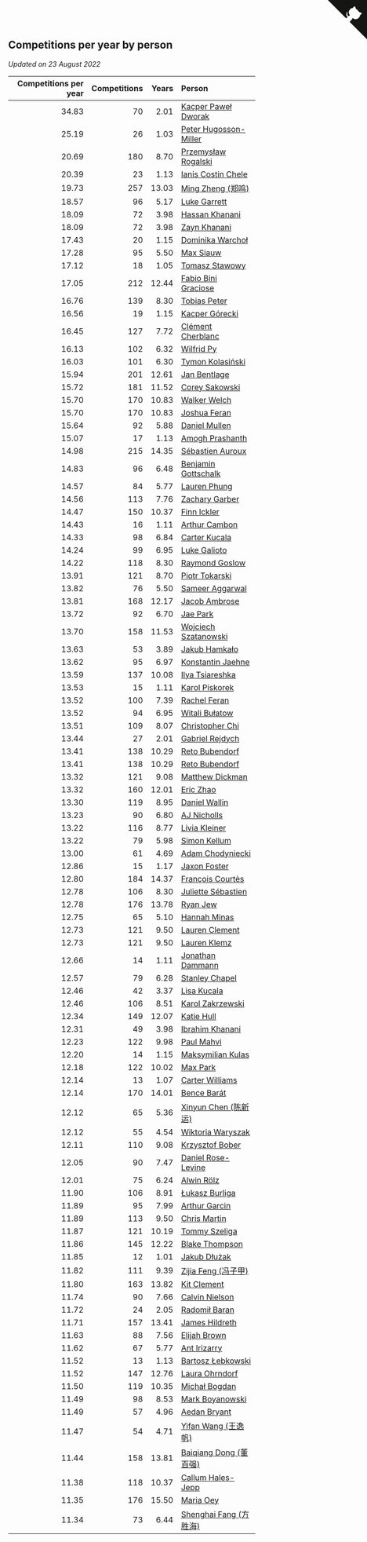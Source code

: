 ## Competitions per year by person

*Updated on 23 August 2022*

| Competitions per year | Competitions | Years | Person |
| ---: | ---: | ---: | :--- |
| 34.83 | 70 | 2.01 | [Kacper Paweł Dworak](https://www.worldcubeassociation.org/persons/2020DWOR01) |
| 25.19 | 26 | 1.03 | [Peter Hugosson-Miller](https://www.worldcubeassociation.org/persons/2021HUGO01) |
| 20.69 | 180 | 8.70 | [Przemysław Rogalski](https://www.worldcubeassociation.org/persons/2013ROGA02) |
| 20.39 | 23 | 1.13 | [Ianis Costin Chele](https://www.worldcubeassociation.org/persons/2021CHEL01) |
| 19.73 | 257 | 13.03 | [Ming Zheng (郑鸣)](https://www.worldcubeassociation.org/persons/2009ZHEN11) |
| 18.57 | 96 | 5.17 | [Luke Garrett](https://www.worldcubeassociation.org/persons/2017GARR05) |
| 18.09 | 72 | 3.98 | [Hassan Khanani](https://www.worldcubeassociation.org/persons/2018KHAN26) |
| 18.09 | 72 | 3.98 | [Zayn Khanani](https://www.worldcubeassociation.org/persons/2018KHAN28) |
| 17.43 | 20 | 1.15 | [Dominika Warchoł](https://www.worldcubeassociation.org/persons/2021WARC01) |
| 17.28 | 95 | 5.50 | [Max Siauw](https://www.worldcubeassociation.org/persons/2017SIAU02) |
| 17.12 | 18 | 1.05 | [Tomasz Stawowy](https://www.worldcubeassociation.org/persons/2021STAW01) |
| 17.05 | 212 | 12.44 | [Fabio Bini Graciose](https://www.worldcubeassociation.org/persons/2010GRAC02) |
| 16.76 | 139 | 8.30 | [Tobias Peter](https://www.worldcubeassociation.org/persons/2014PETE03) |
| 16.56 | 19 | 1.15 | [Kacper Górecki](https://www.worldcubeassociation.org/persons/2021GORE01) |
| 16.45 | 127 | 7.72 | [Clément Cherblanc](https://www.worldcubeassociation.org/persons/2014CHER05) |
| 16.13 | 102 | 6.32 | [Wilfrid Py](https://www.worldcubeassociation.org/persons/2016PYWI01) |
| 16.03 | 101 | 6.30 | [Tymon Kolasiński](https://www.worldcubeassociation.org/persons/2016KOLA02) |
| 15.94 | 201 | 12.61 | [Jan Bentlage](https://www.worldcubeassociation.org/persons/2010BENT01) |
| 15.72 | 181 | 11.52 | [Corey Sakowski](https://www.worldcubeassociation.org/persons/2011SAKO01) |
| 15.70 | 170 | 10.83 | [Walker Welch](https://www.worldcubeassociation.org/persons/2011WELC01) |
| 15.70 | 170 | 10.83 | [Joshua Feran](https://www.worldcubeassociation.org/persons/2011FERA01) |
| 15.64 | 92 | 5.88 | [Daniel Mullen](https://www.worldcubeassociation.org/persons/2016MULL04) |
| 15.07 | 17 | 1.13 | [Amogh Prashanth](https://www.worldcubeassociation.org/persons/2021PRAS01) |
| 14.98 | 215 | 14.35 | [Sébastien Auroux](https://www.worldcubeassociation.org/persons/2008AURO01) |
| 14.83 | 96 | 6.48 | [Benjamin Gottschalk](https://www.worldcubeassociation.org/persons/2016GOTT01) |
| 14.57 | 84 | 5.77 | [Lauren Phung](https://www.worldcubeassociation.org/persons/2016PHUN02) |
| 14.56 | 113 | 7.76 | [Zachary Garber](https://www.worldcubeassociation.org/persons/2014GARB01) |
| 14.47 | 150 | 10.37 | [Finn Ickler](https://www.worldcubeassociation.org/persons/2012ICKL01) |
| 14.43 | 16 | 1.11 | [Arthur Cambon](https://www.worldcubeassociation.org/persons/2021CAMB01) |
| 14.33 | 98 | 6.84 | [Carter Kucala](https://www.worldcubeassociation.org/persons/2015KUCA01) |
| 14.24 | 99 | 6.95 | [Luke Galioto](https://www.worldcubeassociation.org/persons/2015GALI02) |
| 14.22 | 118 | 8.30 | [Raymond Goslow](https://www.worldcubeassociation.org/persons/2014GOSL01) |
| 13.91 | 121 | 8.70 | [Piotr Tokarski](https://www.worldcubeassociation.org/persons/2013TOKA01) |
| 13.82 | 76 | 5.50 | [Sameer Aggarwal](https://www.worldcubeassociation.org/persons/2017AGGA01) |
| 13.81 | 168 | 12.17 | [Jacob Ambrose](https://www.worldcubeassociation.org/persons/2010AMBR01) |
| 13.72 | 92 | 6.70 | [Jae Park](https://www.worldcubeassociation.org/persons/2015PARK24) |
| 13.70 | 158 | 11.53 | [Wojciech Szatanowski](https://www.worldcubeassociation.org/persons/2011SZAT01) |
| 13.63 | 53 | 3.89 | [Jakub Hamkało](https://www.worldcubeassociation.org/persons/2018HAMK01) |
| 13.62 | 95 | 6.97 | [Konstantin Jaehne](https://www.worldcubeassociation.org/persons/2015JAEH01) |
| 13.59 | 137 | 10.08 | [Ilya Tsiareshka](https://www.worldcubeassociation.org/persons/2012TERE01) |
| 13.53 | 15 | 1.11 | [Karol Piskorek](https://www.worldcubeassociation.org/persons/2021PISK01) |
| 13.52 | 100 | 7.39 | [Rachel Feran](https://www.worldcubeassociation.org/persons/2015FERA01) |
| 13.52 | 94 | 6.95 | [Witali Bułatow](https://www.worldcubeassociation.org/persons/2015BUAT01) |
| 13.51 | 109 | 8.07 | [Christopher Chi](https://www.worldcubeassociation.org/persons/2014CHIC01) |
| 13.44 | 27 | 2.01 | [Gabriel Rejdych](https://www.worldcubeassociation.org/persons/2020REJD01) |
| 13.41 | 138 | 10.29 | [Reto Bubendorf](https://www.worldcubeassociation.org/persons/2012BUBE01) |
| 13.41 | 138 | 10.29 | [Reto Bubendorf](https://www.worldcubeassociation.org/persons/2012BUBE01) |
| 13.32 | 121 | 9.08 | [Matthew Dickman](https://www.worldcubeassociation.org/persons/2013DICK01) |
| 13.32 | 160 | 12.01 | [Eric Zhao](https://www.worldcubeassociation.org/persons/2010ZHAO19) |
| 13.30 | 119 | 8.95 | [Daniel Wallin](https://www.worldcubeassociation.org/persons/2013WALL03) |
| 13.23 | 90 | 6.80 | [AJ Nicholls](https://www.worldcubeassociation.org/persons/2015NICH04) |
| 13.22 | 116 | 8.77 | [Livia Kleiner](https://www.worldcubeassociation.org/persons/2013KLEI03) |
| 13.22 | 79 | 5.98 | [Simon Kellum](https://www.worldcubeassociation.org/persons/2016KELL12) |
| 13.00 | 61 | 4.69 | [Adam Chodyniecki](https://www.worldcubeassociation.org/persons/2017CHOD02) |
| 12.86 | 15 | 1.17 | [Jaxon Foster](https://www.worldcubeassociation.org/persons/2021FOST01) |
| 12.80 | 184 | 14.37 | [François Courtès](https://www.worldcubeassociation.org/persons/2008COUR01) |
| 12.78 | 106 | 8.30 | [Juliette Sébastien](https://www.worldcubeassociation.org/persons/2014SEBA01) |
| 12.78 | 176 | 13.78 | [Ryan Jew](https://www.worldcubeassociation.org/persons/2008JEWR01) |
| 12.75 | 65 | 5.10 | [Hannah Minas](https://www.worldcubeassociation.org/persons/2017MINA04) |
| 12.73 | 121 | 9.50 | [Lauren Clement](https://www.worldcubeassociation.org/persons/2013KLEM01) |
| 12.73 | 121 | 9.50 | [Lauren Klemz](https://www.worldcubeassociation.org/persons/2013KLEM01) |
| 12.66 | 14 | 1.11 | [Jonathan Dammann](https://www.worldcubeassociation.org/persons/2021DAMM01) |
| 12.57 | 79 | 6.28 | [Stanley Chapel](https://www.worldcubeassociation.org/persons/2016CHAP04) |
| 12.46 | 42 | 3.37 | [Lisa Kucala](https://www.worldcubeassociation.org/persons/2019KUCA01) |
| 12.46 | 106 | 8.51 | [Karol Zakrzewski](https://www.worldcubeassociation.org/persons/2014ZAKR01) |
| 12.34 | 149 | 12.07 | [Katie Hull](https://www.worldcubeassociation.org/persons/2010HULL01) |
| 12.31 | 49 | 3.98 | [Ibrahim Khanani](https://www.worldcubeassociation.org/persons/2018KHAN27) |
| 12.23 | 122 | 9.98 | [Paul Mahvi](https://www.worldcubeassociation.org/persons/2012MAHV01) |
| 12.20 | 14 | 1.15 | [Maksymilian Kulas](https://www.worldcubeassociation.org/persons/2021KULA02) |
| 12.18 | 122 | 10.02 | [Max Park](https://www.worldcubeassociation.org/persons/2012PARK03) |
| 12.14 | 13 | 1.07 | [Carter Williams](https://www.worldcubeassociation.org/persons/2021WILL06) |
| 12.14 | 170 | 14.01 | [Bence Barát](https://www.worldcubeassociation.org/persons/2008BARA01) |
| 12.12 | 65 | 5.36 | [Xinyun Chen (陈新运)](https://www.worldcubeassociation.org/persons/2017CHEN36) |
| 12.12 | 55 | 4.54 | [Wiktoria Waryszak](https://www.worldcubeassociation.org/persons/2018WARY01) |
| 12.11 | 110 | 9.08 | [Krzysztof Bober](https://www.worldcubeassociation.org/persons/2013BOBE01) |
| 12.05 | 90 | 7.47 | [Daniel Rose-Levine](https://www.worldcubeassociation.org/persons/2015ROSE01) |
| 12.01 | 75 | 6.24 | [Alwin Rölz](https://www.worldcubeassociation.org/persons/2016ROLZ01) |
| 11.90 | 106 | 8.91 | [Łukasz Burliga](https://www.worldcubeassociation.org/persons/2013BURL01) |
| 11.89 | 95 | 7.99 | [Arthur Garcin](https://www.worldcubeassociation.org/persons/2014GARC27) |
| 11.89 | 113 | 9.50 | [Chris Martin](https://www.worldcubeassociation.org/persons/2013MART03) |
| 11.87 | 121 | 10.19 | [Tommy Szeliga](https://www.worldcubeassociation.org/persons/2012SZEL01) |
| 11.86 | 145 | 12.22 | [Blake Thompson](https://www.worldcubeassociation.org/persons/2010THOM03) |
| 11.85 | 12 | 1.01 | [Jakub Dłużak](https://www.worldcubeassociation.org/persons/2021DLUZ01) |
| 11.82 | 111 | 9.39 | [Zijia Feng (冯子甲)](https://www.worldcubeassociation.org/persons/2013FENG02) |
| 11.80 | 163 | 13.82 | [Kit Clement](https://www.worldcubeassociation.org/persons/2008CLEM01) |
| 11.74 | 90 | 7.66 | [Calvin Nielson](https://www.worldcubeassociation.org/persons/2014NIEL03) |
| 11.72 | 24 | 2.05 | [Radomił Baran](https://www.worldcubeassociation.org/persons/2020BARA02) |
| 11.71 | 157 | 13.41 | [James Hildreth](https://www.worldcubeassociation.org/persons/2009HILD01) |
| 11.63 | 88 | 7.56 | [Elijah Brown](https://www.worldcubeassociation.org/persons/2015BROW03) |
| 11.62 | 67 | 5.77 | [Ant Irizarry](https://www.worldcubeassociation.org/persons/2016IRIZ02) |
| 11.52 | 13 | 1.13 | [Bartosz Łebkowski](https://www.worldcubeassociation.org/persons/2021LEBK01) |
| 11.52 | 147 | 12.76 | [Laura Ohrndorf](https://www.worldcubeassociation.org/persons/2009OHRN01) |
| 11.50 | 119 | 10.35 | [Michał Bogdan](https://www.worldcubeassociation.org/persons/2012BOGD01) |
| 11.49 | 98 | 8.53 | [Mark Boyanowski](https://www.worldcubeassociation.org/persons/2014BOYA01) |
| 11.49 | 57 | 4.96 | [Aedan Bryant](https://www.worldcubeassociation.org/persons/2017BRYA06) |
| 11.47 | 54 | 4.71 | [Yifan Wang (王逸帆)](https://www.worldcubeassociation.org/persons/2017WANY29) |
| 11.44 | 158 | 13.81 | [Baiqiang Dong (董百强)](https://www.worldcubeassociation.org/persons/2008DONG06) |
| 11.38 | 118 | 10.37 | [Callum Hales-Jepp](https://www.worldcubeassociation.org/persons/2012HALE01) |
| 11.35 | 176 | 15.50 | [Maria Oey](https://www.worldcubeassociation.org/persons/2007OEYM01) |
| 11.34 | 73 | 6.44 | [Shenghai Fang (方胜海)](https://www.worldcubeassociation.org/persons/2016FANG01) |


<a href="https://github.com/jonatanklosko/wca_statistics" class="github-corner" aria-label="View source on Github"><svg width="80" height="80" viewBox="0 0 250 250" style="fill:#151513; color:#fff; position: absolute; top: 0; border: 0; right: 0;" aria-hidden="true"><path d="M0,0 L115,115 L130,115 L142,142 L250,250 L250,0 Z"></path><path d="M128.3,109.0 C113.8,99.7 119.0,89.6 119.0,89.6 C122.0,82.7 120.5,78.6 120.5,78.6 C119.2,72.0 123.4,76.3 123.4,76.3 C127.3,80.9 125.5,87.3 125.5,87.3 C122.9,97.6 130.6,101.9 134.4,103.2" fill="currentColor" style="transform-origin: 130px 106px;" class="octo-arm"></path><path d="M115.0,115.0 C114.9,115.1 118.7,116.5 119.8,115.4 L133.7,101.6 C136.9,99.2 139.9,98.4 142.2,98.6 C133.8,88.0 127.5,74.4 143.8,58.0 C148.5,53.4 154.0,51.2 159.7,51.0 C160.3,49.4 163.2,43.6 171.4,40.1 C171.4,40.1 176.1,42.5 178.8,56.2 C183.1,58.6 187.2,61.8 190.9,65.4 C194.5,69.0 197.7,73.2 200.1,77.6 C213.8,80.2 216.3,84.9 216.3,84.9 C212.7,93.1 206.9,96.0 205.4,96.6 C205.1,102.4 203.0,107.8 198.3,112.5 C181.9,128.9 168.3,122.5 157.7,114.1 C157.9,116.9 156.7,120.9 152.7,124.9 L141.0,136.5 C139.8,137.7 141.6,141.9 141.8,141.8 Z" fill="currentColor" class="octo-body"></path></svg></a><style>.github-corner:hover .octo-arm{animation:octocat-wave 560ms ease-in-out}@keyframes octocat-wave{0%,100%{transform:rotate(0)}20%,60%{transform:rotate(-25deg)}40%,80%{transform:rotate(10deg)}}@media (max-width:500px){.github-corner:hover .octo-arm{animation:none}.github-corner .octo-arm{animation:octocat-wave 560ms ease-in-out}}</style>
